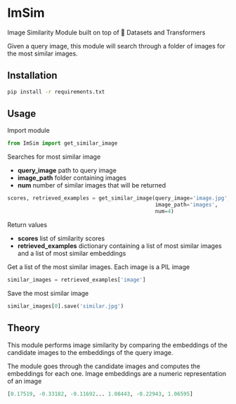 # ImSim
Image Similarity Module built on top of 🤗 Datasets and Transformers

Given a query image, this module will search through a folder of images for the most similar images.

## Installation
```bash
pip install -r requirements.txt
```

## Usage

Import module
```python
from ImSim import get_similar_image
```

Searches for most similar image
- **query_image** path to query image
- **image_path** folder containing images
- **num** number of similar images that will be returned
```python
scores, retrieved_examples = get_similar_image(query_image='image.jpg',
                                               image_path='images',
                                               num=4)
```

Return values
- **scores** list of similarity scores
- **retrieved_examples** dictionary containing a list of most similar images and a list of most similar embeddings

Get a list of the most similar images. Each image is a PIL image
```python
similar_images = retrieved_examples['image']
```

Save the most similar image
```python
similar_images[0].save('similar.jpg')
```

## Theory
This module performs image similarity by comparing the embeddings of the candidate images to the embeddings of the query image.

The module goes through the candidate images and computes the embeddings for each one. Image embeddings are a numeric representation of an image

```python
[0.17519, -0.33182, -0.11692... 1.08443, -0.22943, 1.06595]
```
